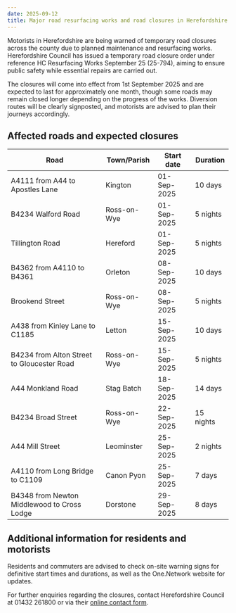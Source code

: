 ```yaml
---
date: 2025-09-12
title: Major road resurfacing works and road closures in Herefordshire
---
```

Motorists in Herefordshire are being warned of temporary road closures across the county due to planned maintenance and resurfacing works. Herefordshire Council has issued a temporary road closure order under reference HC Resurfacing Works September 25 (25-794), aiming to ensure public safety while essential repairs are carried out.

The closures will come into effect from 1st September 2025 and are expected to last for approximately one month, though some roads may remain closed longer depending on the progress of the works. Diversion routes will be clearly signposted, and motorists are advised to plan their journeys accordingly.

## Affected roads and expected closures

| Road                 | Town/Parish | Start date | Duration |
|----------------------|-------------|------------|----------|
| A4111 from A44 to Apostles Lane | Kington | 01-Sep-2025 | 10 days |
| B4234 Walford Road | Ross-on-Wye | 01-Sep-2025 | 5 nights |
| Tillington Road | Hereford | 01-Sep-2025 | 5 nights |
| B4362 from A4110 to B4361 | Orleton | 08-Sep-2025 | 10 days |
| Brookend Street | Ross-on-Wye | 08-Sep-2025 | 5 nights |
| A438 from Kinley Lane to C1185 | Letton | 15-Sep-2025 | 10 days |
| B4234 from Alton Street to Gloucester Road | Ross-on-Wye | 15-Sep-2025 | 5 nights |
| A44 Monkland Road | Stag Batch | 18-Sep-2025 | 14 days |
| B4234 Broad Street | Ross-on-Wye | 22-Sep-2025 | 15 nights |
| A44 Mill Street | Leominster | 25-Sep-2025 | 2 nights |
| A4110 from Long Bridge to C1109 | Canon Pyon | 25-Sep-2025 | 7 days |
| B4348 from Newton Middlewood to Cross Lodge | Dorstone | 29-Sep-2025 | 8 days |

## Additional information for residents and motorists

Residents and commuters are advised to check on-site warning signs for definitive start times and durations, as well as the One.Network website for updates.

For further enquiries regarding the closures, contact Herefordshire Council at 01432 261800 or via their [online contact form](https://www.herefordshire.gov.uk/contactus).
